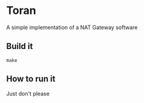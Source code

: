 # Toran

A simple implementation of a NAT Gateway software

## Build it

```
make
```

## How to run it

Just don't please

